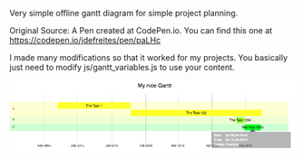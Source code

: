 Very simple offline gantt diagram for simple project planning.

Original Source: A Pen created at CodePen.io. You can find this one at <https://codepen.io/jdefreites/pen/paLHc>

I made many modifications so that it worked for my projects.
You basically just need to modify js/gantt_variables.js to use your content.

![example](Example.png)